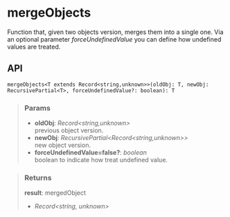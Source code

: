 # mergeObjects
Function that, given two objects version, merges them into a single one. Via an optional parameter _forceUndefinedValue_ you can define how undefined values are treated.

## API

```tsx
mergeObjects<T extends Record<string,unknown>>(oldObj: T, newObj: RecursivePartial<T>, forceUndefinedValue?: boolean): T
```

> ### Params
>
> - __oldObj__: _Record<string,unknown>_  
previous object version.
> - __newObj__: _RecursivePartial<Record<string,unknown>>_  
new object version.
> - __forceUndefinedValue=false?__: _boolean_  
boolean to indicate how treat undefined value.
>

> ### Returns
>
> __result__: mergedObject
> - _Record<string, unknown>_  
>